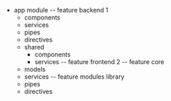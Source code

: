 - app module
-- feature backend 1
    - components
    - services
    - pipes
    - directives
    - shared
        - components
        - services
-- feature frontend 2
-- feature core
    - models
    - services
-- feature modules library
    - pipes
    - directives